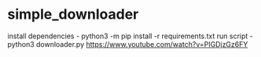 # simple_downloader

install dependencies - python3 -m pip install -r requirements.txt
run script - python3 downloader.py https://www.youtube.com/watch?v=PIGDjzGz6FY
